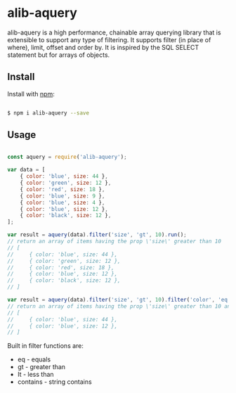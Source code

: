 # alib-aquery

alib-aquery is a high performance, chainable array querying library that is extensible to support any type of filtering. It supports filter (in place of where), limit, offset and order by. It is inspired by the SQL SELECT statement but for arrays of objects.

## Install

Install with [npm](https://www.npmjs.com/):

```sh

$ npm i alib-aquery --save

```

## Usage

```js

const aquery = require('alib-aquery');

var data = [
    { color: 'blue', size: 44 },
    { color: 'green', size: 12 },
    { color: 'red', size: 18 },
    { color: 'blue', size: 9 },
    { color: 'blue', size: 4 },
    { color: 'blue', size: 12 },
    { color: 'black', size: 12 },
];

var result = aquery(data).filter('size', 'gt', 10).run();
// return an array of items having the prop \'size\' greater than 10
// [
//     { color: 'blue', size: 44 },
//     { color: 'green', size: 12 },
//     { color: 'red', size: 18 },
//     { color: 'blue', size: 12 },
//     { color: 'black', size: 12 },
// ]

var result = aquery(data).filter('size', 'gt', 10).filter('color', 'eq', 'blue').run();
// return an array of items having the prop \'size\' greater than 10 and color blue:
// [
//     { color: 'blue', size: 44 },
//     { color: 'blue', size: 12 },
// ]

```

Built in filter functions are: 
* eq - equals
* gt - greater than
* lt - less than
* contains - string contains 
